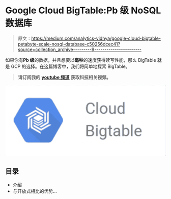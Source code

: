 # Google Cloud BigTable:Pb 级 NoSQL 数据库

> 原文：<https://medium.com/analytics-vidhya/google-cloud-bigtable-petabyte-scale-nosql-database-c50256dcec41?source=collection_archive---------9----------------------->

如果你有**Pb 级**的数据，并且想要以**毫秒**的速度获得读写性能，那么 BigTable 就是 GCP 的选择。在这篇博客中，我们将简单地探索 BigTable。

> **请订阅我的** [**youtube 频道**](https://www.youtube.com/channel/UCCUK52Wh4gEHYKZJ0-_06Cg) **获取科技相关视频。**

![](img/770daada65f0e6a8598cd795f17471e0.png)

## 目录

*   介绍
*   与开放式相比的优势…